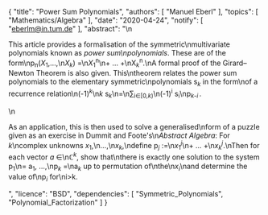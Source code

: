 {
    "title": "Power Sum Polynomials",
    "authors": [
        "Manuel Eberl"
    ],
    "topics": [
        "Mathematics/Algebra"
    ],
    "date": "2020-04-24",
    "notify": [
        "eberlm@in.tum.de"
    ],
    "abstract": "\n<p>This article provides a formalisation of the symmetric\nmultivariate polynomials known as <em>power sum\npolynomials</em>. These are of the form\np<sub>n</sub>(<em>X</em><sub>1</sub>,&hellip;,\n<em>X</em><sub><em>k</em></sub>) =\n<em>X</em><sub>1</sub><sup>n</sup>\n+ &hellip; +\nX<sub><em>k</em></sub><sup>n</sup>.\nA formal proof of the Girard–Newton Theorem is also given. This\ntheorem relates the power sum polynomials to the elementary symmetric\npolynomials s<sub><em>k</em></sub> in the form\nof a recurrence relation\n(-1)<sup><em>k</em></sup>\n<em>k</em> s<sub><em>k</em></sub>\n=\n&sum;<sub>i&isinv;[0,<em>k</em>)</sub>\n(-1)<sup>i</sup> s<sub>i</sub>\np<sub><em>k</em>-<em>i</em></sub>&thinsp;.</p>\n<p>As an application, this is then used to solve a generalised\nform of a puzzle given as an exercise in Dummit and Foote's\n<em>Abstract Algebra</em>: For <em>k</em>\ncomplex unknowns <em>x</em><sub>1</sub>,\n&hellip;,\n<em>x</em><sub><em>k</em></sub>,\ndefine p<sub><em>j</em></sub> :=\n<em>x</em><sub>1</sub><sup><em>j</em></sup>\n+ &hellip; +\n<em>x</em><sub><em>k</em></sub><sup><em>j</em></sup>.\nThen for each vector <em>a</em> &isinv;\n&#x2102;<sup><em>k</em></sup>, show that\nthere is exactly one solution to the system p<sub>1</sub>\n= a<sub>1</sub>, &hellip;,\np<sub><em>k</em></sub> =\na<sub><em>k</em></sub> up to permutation of\nthe\n<em>x</em><sub><em>i</em></sub>\nand determine the value of\np<sub><em>i</em></sub> for\ni&gt;k.</p>",
    "licence": "BSD",
    "dependencies": [
        "Symmetric_Polynomials",
        "Polynomial_Factorization"
    ]
}